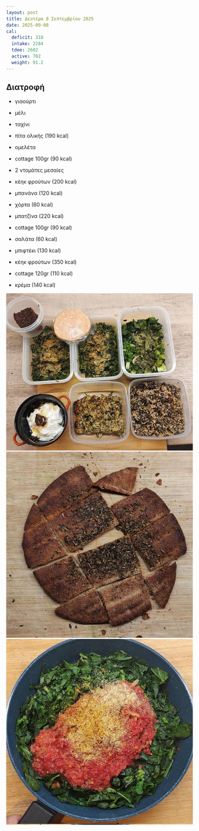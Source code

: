 ```yaml
---
layout: post
title: Δευτέρα 8 Σεπτεμβρίου 2025
date: 2025-09-08
cal:
  deficit: 318
  intake: 2284
  tdee: 2602
  active: 702
  weight: 91.2
---
```


## Διατροφή

- γιαούρτι
- μέλι
- ταχίνι

- πίτα ολικής (190 kcal)
- ομελέτα
- cottage 100gr (90 kcal)
- 2 ντομάτες μεσαίες
- κέηκ φρούτων (200 kcal)
- μπανάνα (120 kcal)

- χόρτα (60 kcal)
- μπατζίνα (220 kcal)
- cottage 100gr (90 kcal)

- σαλάτα (60 kcal)
- μπιφτέκι (130 kcal)
- κέηκ φρούτων (350 kcal)
- cottage 120gr (110 kcal)
- κρέμα (140 kcal)


   
![alt](/pics/2025-09-08/full.jpg)<br>
![alt](/pics/2025-09-08/pita.jpg)<br>
![alt](/pics/2025-09-08/omelet.jpg)<br>

